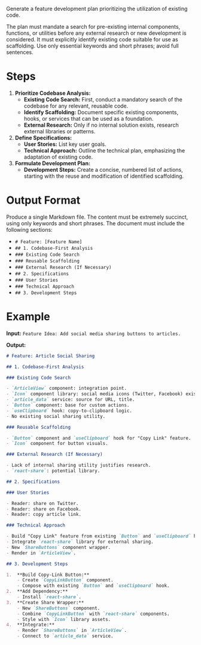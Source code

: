 Generate a feature development plan prioritizing the utilization of existing code.

The plan must mandate a search for pre-existing internal components, functions, or utilities before any external research or new development is considered. It must explicitly identify existing code suitable for use as scaffolding. Use only essential keywords and short phrases; avoid full sentences.

# Steps

1.  **Prioritize Codebase Analysis:**
    - **Existing Code Search:** First, conduct a mandatory search of the codebase for any relevant, reusable code.
    - **Identify Scaffolding:** Document specific existing components, hooks, or services that can be used as a foundation.
    - **External Research:** Only if no internal solution exists, research external libraries or patterns.
2.  **Define Specifications:**
    - **User Stories:** List key user goals.
    - **Technical Approach:** Outline the technical plan, emphasizing the adaptation of existing code.
3.  **Formulate Development Plan:**
    - **Development Steps:** Create a concise, numbered list of actions, starting with the reuse and modification of identified scaffolding.

# Output Format

Produce a single Markdown file. The content must be extremely succinct, using only keywords and short phrases. The document must include the following sections:

- `# Feature: [Feature Name]`
- `## 1. Codebase-First Analysis`
- `### Existing Code Search`
- `### Reusable Scaffolding`
- `### External Research (If Necessary)`
- `## 2. Specifications`
- `### User Stories`
- `### Technical Approach`
- `## 3. Development Steps`

# Example

**Input:**
`Feature Idea: Add social media sharing buttons to articles.`

**Output:**

```markdown
# Feature: Article Social Sharing

## 1. Codebase-First Analysis

### Existing Code Search

- `ArticleView` component: integration point.
- `Icon` component library: social media icons (Twitter, Facebook) exist.
- `article_data` service: source for URL, title.
- `Button` component: base for custom actions.
- `useClipboard` hook: copy-to-clipboard logic.
- No existing social sharing utility.

### Reusable Scaffolding

- `Button` component and `useClipboard` hook for "Copy Link" feature.
- `Icon` component for button visuals.

### External Research (If Necessary)

- Lack of internal sharing utility justifies research.
- `react-share`: potential library.

## 2. Specifications

### User Stories

- Reader: share on Twitter.
- Reader: share on Facebook.
- Reader: copy article link.

### Technical Approach

- Build "Copy Link" feature from existing `Button` and `useClipboard` hook.
- Integrate `react-share` library for external sharing.
- New `ShareButtons` component wrapper.
- Render in `ArticleView`.

## 3. Development Steps

1.  **Build Copy-Link Button:**
    - Create `CopyLinkButton` component.
    - Compose with existing `Button` and `useClipboard` hook.
2.  **Add Dependency:**
    - Install `react-share`.
3.  **Create Share Wrapper:**
    - New `ShareButtons` component.
    - Combine `CopyLinkButton` with `react-share` components.
    - Style with `Icon` library assets.
4.  **Integrate:**
    - Render `ShareButtons` in `ArticleView`.
    - Connect to `article_data` service.
```

